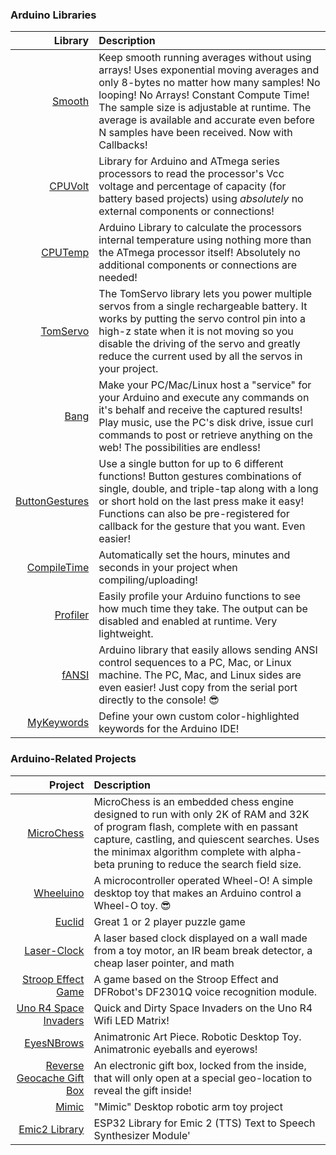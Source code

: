 ### Arduino Libraries
| **Library** | **Description** |
|---------------:|:-----------------------------------------------------|
| [Smooth](https://guthub.com/ripred/Smooth) | Keep smooth running averages without using arrays! Uses exponential moving averages and only 8-bytes no matter how many samples! No looping! No Arrays! Constant Compute Time! The sample size is adjustable at runtime. The average is available and accurate even before N samples have been received. Now with Callbacks! |
| [CPUVolt](https://guthub.com/ripred/CPUVolt) | Library for Arduino and ATmega series processors to read the processor's Vcc voltage and percentage of capacity (for battery based projects) using *absolutely* no external components or connections! |
| [CPUTemp](https://guthub.com/ripred/CPUTemp) | Arduino Library to calculate the processors internal temperature using nothing more than the ATmega processor itself! Absolutely no additional components or connections are needed! |
| [TomServo](https://guthub.com/ripred/TomServo) | The TomServo library lets you power multiple servos from a single rechargeable battery. It works by putting the servo control pin into a high-z state when it is not moving so you disable the driving of the servo and greatly reduce the current used by all the servos in your project. |
| [Bang](https://guthub.com/ripred/Bang) | Make your PC/Mac/Linux host a "service" for your Arduino and execute any commands on it's behalf and receive the captured results! Play music, use the PC's disk drive, issue curl commands to post or retrieve anything on the web! The possibilities are endless! |
| [ButtonGestures](https://guthub.com/ripred/ButtonGestures) | Use a single button for up to 6 different functions! Button gestures combinations of single, double, and triple-tap along with a long or short hold on the last press make it easy! Functions can also be pre-registered for callback for the gesture that you want. Even easier! |
| [CompileTime](https://guthub.com/ripred/CompileTime) | Automatically set the hours, minutes and seconds in your project when compiling/uploading! |
| [Profiler](https://guthub.com/ripred/Profiler) | Easily profile your Arduino functions to see how much time they take. The output can be disabled and enabled at runtime. Very lightweight. |
| [fANSI](https://guthub.com/ripred/fANSI) | Arduino library that easily allows sending ANSI control sequences to a PC, Mac, or Linux machine. The PC, Mac, and Linux sides are even easier! Just copy from the serial port directly to the console! 😎 |
| [MyKeywords](https://guthub.com/ripred/MyKeywords) | Define your own custom color-highlighted keywords for the Arduino IDE! |

### Arduino-Related Projects
| **Project** | **Description** |
|---------------:|:-----------------------------------------------------|
| [MicroChess](https://github.com/ripred/MicroChess) | MicroChess is an embedded chess engine designed to run with only 2K of RAM and 32K of program flash, complete with en passant capture, castling, and quiescent searches. Uses the minimax algorithm complete with alpha-beta pruning to reduce the search field size.|
| [Wheeluino](https://github.com/ripred/Wheeluino) | A microcontroller operated Wheel-O! A simple desktop toy that makes an Arduino control a Wheel-O toy. 😎  |
| [Euclid](https://github.com/ripred/Euclid) | Great 1 or 2 player puzzle game |
| [Laser-Clock](https://github.com/ripred/Laser-Clock) |  A laser based clock displayed on a wall made from a toy motor, an IR beam break detector, a cheap laser pointer, and math  |
| [Stroop Effect Game](https://github.com/ripred/StroopEffect) | A game based on the Stroop Effect and DFRobot's DF2301Q voice recognition module.  |
| [Uno R4 Space Invaders](https://github.com/ripred/Uno_R4_Space_Invaders) | Quick and Dirty Space Invaders on the Uno R4 Wifi LED Matrix!  |
| [EyesNBrows](https://github.com/ripred/EyesAndBrows) |  Animatronic Art Piece. Robotic Desktop Toy. Animatronic eyeballs and eyerows!  |
| [Reverse Geocache Gift Box](https://github.com/ripred/Reverse_Geocache_Box) |  An electronic gift box, locked from the inside, that will only open at a special geo-location to reveal the gift inside!  |
| [Mimic](https://github.com/ripred/Mimic) | "Mimic" Desktop robotic arm toy project |
| [Emic2 Library](https://github.com/ripred/ESP32Emic2) |  ESP32 Library for Emic 2 (TTS) Text to Speech Synthesizer Module'  |
